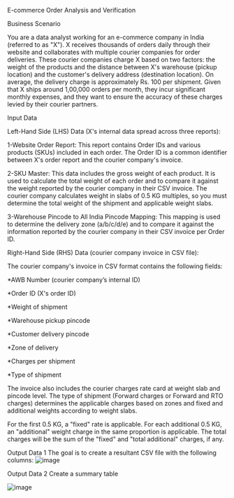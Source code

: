 E-commerce Order Analysis and Verification

Business Scenario

You are a data analyst working for an e-commerce company in India (referred to as "X"). X receives thousands of orders daily through their website and collaborates with multiple courier companies for order deliveries. These courier companies charge X based on two factors: the weight of the products and the distance between X's warehouse (pickup location) and the customer's delivery address (destination location). On average, the delivery charge is approximately Rs. 100 per shipment. Given that X ships around 1,00,000 orders per month, they incur significant monthly expenses, and they want to ensure the accuracy of these charges levied by their courier partners.

Input Data


Left-Hand Side (LHS) Data (X's internal data spread across three reports):



1-Website Order Report: This report contains Order IDs and various products (SKUs) included in each order. The Order ID is a common identifier between X's order report and the courier company's invoice.

2-SKU Master: This data includes the gross weight of each product. It is used to calculate the total weight of each order and to compare it against the weight reported by the courier company in their CSV invoice. The courier company calculates weight in slabs of 0.5 KG multiples, so you must determine the total weight of the shipment and applicable weight slabs.

3-Warehouse Pincode to All India Pincode Mapping: This mapping is used to determine the delivery zone (a/b/c/d/e) and to compare it against the information reported by the courier company in their CSV invoice per Order ID.

Right-Hand Side (RHS) Data (courier company invoice in CSV file):

The courier company's invoice in CSV format contains the following fields:

*AWB Number (courier company’s internal ID)

*Order ID (X's order ID)

*Weight of shipment

*Warehouse pickup pincode

*Customer delivery pincode

*Zone of delivery

*Charges per shipment

*Type of shipment

The invoice also includes the courier charges rate card at weight slab and pincode level. The type of shipment (Forward charges or Forward and RTO charges) determines the applicable charges based on zones and fixed and additional weights according to weight slabs.

For the first 0.5 KG, a "fixed" rate is applicable. For each additional 0.5 KG, an "additional" weight charge in the same proportion is applicable. The total charges will be the sum of the "fixed" and "total additional" charges, if any.

Output Data 1
The goal is to create a resultant CSV file with the following columns:
![image](https://github.com/o8Harshitshukla/Excel-Projects/assets/147975255/f6d8e8e1-47b6-4599-a5a1-8126973316ee)



Output Data 2
Create a summary table


![image](https://github.com/o8Harshitshukla/Excel-Projects/assets/147975255/b61d087c-9cd9-4712-8de8-a6be5ab8c2fb)


